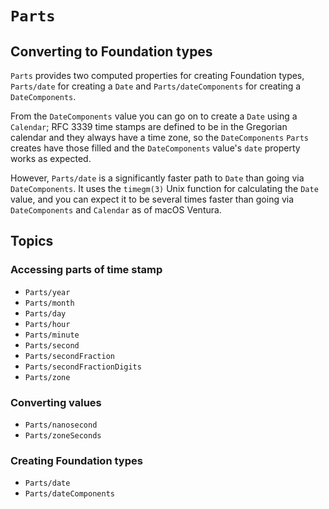 # ``Parts``

## Converting to Foundation types

`Parts` provides two computed properties for creating Foundation types, ``Parts/date`` for creating a `Date` and ``Parts/dateComponents`` for creating a `DateComponents`. 

From the `DateComponents` value you can go on to create a `Date` using a `Calendar`; RFC 3339 time stamps are defined to be in the Gregorian calendar and they always have a time zone, so the `DateComponents` `Parts` creates have those filled and the `DateComponents` value's `date` property works as expected.

However, ``Parts/date`` is a significantly faster path to `Date` than going via `DateComponents`. It uses the `timegm(3)` Unix function for calculating the `Date` value, and you can expect it to be several times faster than going via `DateComponents` and `Calendar` as of macOS Ventura.

## Topics

### Accessing parts of time stamp

- ``Parts/year``
- ``Parts/month``
- ``Parts/day``
- ``Parts/hour``
- ``Parts/minute``
- ``Parts/second``
- ``Parts/secondFraction``
- ``Parts/secondFractionDigits``
- ``Parts/zone``

### Converting values

- ``Parts/nanosecond``
- ``Parts/zoneSeconds``

### Creating Foundation types

- ``Parts/date``
- ``Parts/dateComponents``
